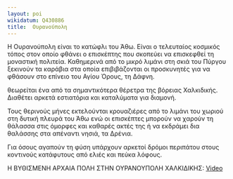 ```yaml
---
layout: poi
wikidatum: Q430886
title:  Ουρανούπολη
---
```


H Ουρανούπολη είναι το κατώφλι του Άθω. Είναι ο τελευταίος κοσμικός τόπος στον οποίο φθάνει ο επισκέπτης που σκοπεύει να επισκεφθεί τη μοναστική πολιτεία. Καθημερινά από το μικρό λιμάνι στη σκιά του Πύργου ξεκινούν τα καράβια στα οποία επιβιβάζονται οι προσκυνητές για να φθάσουν στο επίνειο του Αγίου Όρους, τη Δάφνη.

θεωρείται ένα από τα σημαντικότερα θέρετρα της βόρειας Χαλκιδικής. Διαθέτει αρκετά εστιατόρια και καταλύματα για διαμονή.

Τους θερινούς μήνες εκτελούνται κρουαζιέρες από το λιμάνι του χωριού στη δυτική πλευρά του Άθω ενώ οι επισκέπτες μπορούν να χαρούν τη θάλασσα στις όμορφες και καθαρές ακτές της ή να εκδράμει δια θαλάσσης στα απέναντι νησιά, τα Δρένια.

Για όσους αγαπούν τη φύση υπάρχουν αρκετοί δρόμοι περιπάτου στους κοντινούς κατάφυτους από ελιές και πεύκα λόφους.

Η ΒΥΘΙΣΜΕΝΗ ΑΡΧΑΙΑ ΠΟΛΗ ΣΤΗΝ ΟΥΡΑΝΟΥΠΟΛΗ ΧΑΛΚΙΔΙΚΗΣ:
[Video](https://www.youtube.com/watch?v=vyKBOpISN8I)

